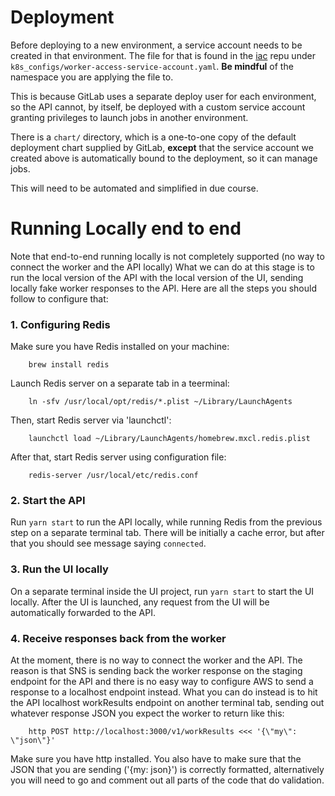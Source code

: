 Deployment
===

Before deploying to a new environment, a service account needs to be created in that environment.
The file for that is found in the [iac](https://gitlab.com/biomage/iac/-/blob/master/k8s_configs/worker-access-service-account.yaml) repu under `k8s_configs/worker-access-service-account.yaml`. **Be mindful** of the namespace you are applying the file to.

This is because GitLab uses a separate deploy user for each environment, so the API cannot, by itself, be deployed with a custom service account granting privileges to launch jobs in another environment.

There is a `chart/` directory, which is a one-to-one copy of the default deployment chart supplied by GitLab, **except** that the service account we created above is automatically bound to the deployment, so it can manage jobs.

This will need to be automated and simplified in due course.

Running Locally end to end
=====
Note that end-to-end running locally is not completely supported (no way to connect the worker and the API locally)
What we can do at this stage is to run the local version of the API with the local version of the UI, sending locally
fake worker responses to the API.
Here are all the steps you should follow to configure that:

### 1. Configuring Redis

Make sure you have Redis installed on your machine:

        brew install redis

Launch Redis server on a separate tab in a teerminal:

        ln -sfv /usr/local/opt/redis/*.plist ~/Library/LaunchAgents

Then, start Redis server via 'launchctl':

        launchctl load ~/Library/LaunchAgents/homebrew.mxcl.redis.plist

After that, start Redis server using configuration file:

        redis-server /usr/local/etc/redis.conf

### 2. Start the API
Run `yarn start` to run the API locally, while running Redis from the previous step on a separate terminal tab.
There will be initially a cache error, but after that you should see message saying `connected`.

### 3. Run the UI locally
On a separate terminal inside the UI project, run `yarn start` to start the UI locally. After the UI is launched,
any request from the UI will be automatically forwarded to the API.

### 4. Receive responses back from the worker
At the moment, there is no way to connect the worker and the API. The reason is that SNS is sending back the worker
response on the staging endpoint for the API and there is no easy way to configure AWS to send a response to a
localhost endpoint instead.
What you can do instead is to hit the API localhost workResults endpoint on another terminal tab, sending out
whatever response JSON you expect the worker to return like this:

        http POST http://localhost:3000/v1/workResults <<< '{\"my\": \"json\"}'

Make sure you have http installed.
You also have to make sure that the JSON that you are sending ('{my: json}') is correctly formatted, alternatively
you will need to go and comment out all parts of the code that do validation.